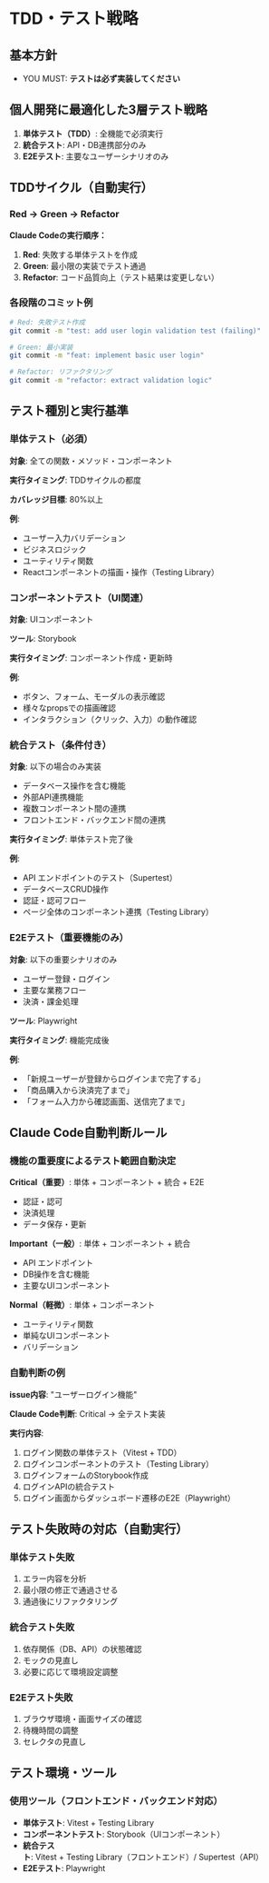 # TDD・テスト戦略

## 基本方針

- YOU MUST: **テストは必ず実装してください**

## 個人開発に最適化した3層テスト戦略

1. **単体テスト（TDD）**: 全機能で必須実行
2. **統合テスト**: API・DB連携部分のみ
3. **E2Eテスト**: 主要なユーザーシナリオのみ

## TDDサイクル（自動実行）

### Red → Green → Refactor

**Claude Codeの実行順序：**

1. **Red**: 失敗する単体テストを作成
2. **Green**: 最小限の実装でテスト通過
3. **Refactor**: コード品質向上（テスト結果は変更しない）

### 各段階のコミット例

```bash
# Red: 失敗テスト作成
git commit -m "test: add user login validation test (failing)"

# Green: 最小実装
git commit -m "feat: implement basic user login"

# Refactor: リファクタリング
git commit -m "refactor: extract validation logic"
```

## テスト種別と実行基準

### 単体テスト（必須）

**対象**: 全ての関数・メソッド・コンポーネント

**実行タイミング**: TDDサイクルの都度

**カバレッジ目標**: 80%以上

**例**:
- ユーザー入力バリデーション
- ビジネスロジック
- ユーティリティ関数
- Reactコンポーネントの描画・操作（Testing Library）

### コンポーネントテスト（UI関連）

**対象**: UIコンポーネント

**ツール**: Storybook

**実行タイミング**: コンポーネント作成・更新時

**例**:
- ボタン、フォーム、モーダルの表示確認
- 様々なpropsでの描画確認
- インタラクション（クリック、入力）の動作確認

### 統合テスト（条件付き）

**対象**: 以下の場合のみ実装

- データベース操作を含む機能
- 外部API連携機能
- 複数コンポーネント間の連携
- フロントエンド・バックエンド間の連携

**実行タイミング**: 単体テスト完了後

**例**:
- API エンドポイントのテスト（Supertest）
- データベースCRUD操作
- 認証・認可フロー
- ページ全体のコンポーネント連携（Testing Library）

### E2Eテスト（重要機能のみ）

**対象**: 以下の重要シナリオのみ

- ユーザー登録・ログイン
- 主要な業務フロー
- 決済・課金処理

**ツール**: Playwright

**実行タイミング**: 機能完成後

**例**:
- 「新規ユーザーが登録からログインまで完了する」
- 「商品購入から決済完了まで」
- 「フォーム入力から確認画面、送信完了まで」

## Claude Code自動判断ルール

### 機能の重要度によるテスト範囲自動決定

**Critical（重要）**: 単体 + コンポーネント + 統合 + E2E
- 認証・認可
- 決済処理
- データ保存・更新

**Important（一般）**: 単体 + コンポーネント + 統合
- API エンドポイント
- DB操作を含む機能
- 主要なUIコンポーネント

**Normal（軽微）**: 単体 + コンポーネント
- ユーティリティ関数
- 単純なUIコンポーネント
- バリデーション

### 自動判断の例

**issue内容**: "ユーザーログイン機能"

**Claude Code判断**: Critical → 全テスト実装

**実行内容**:
1. ログイン関数の単体テスト（Vitest + TDD）
2. ログインコンポーネントのテスト（Testing Library）
3. ログインフォームのStorybook作成
4. ログインAPIの統合テスト
5. ログイン画面からダッシュボード遷移のE2E（Playwright）

## テスト失敗時の対応（自動実行）

### 単体テスト失敗
1. エラー内容を分析
2. 最小限の修正で通過させる
3. 通過後にリファクタリング

### 統合テスト失敗
1. 依存関係（DB、API）の状態確認
2. モックの見直し
3. 必要に応じて環境設定調整

### E2Eテスト失敗
1. ブラウザ環境・画面サイズの確認
2. 待機時間の調整
3. セレクタの見直し

## テスト環境・ツール

### 使用ツール（フロントエンド・バックエンド対応）
- **単体テスト**: Vitest + Testing Library
- **コンポーネントテスト**: Storybook（UIコンポーネント）
- **統合テスト**: Vitest + Testing Library（フロントエンド）/ Supertest（API）
- **E2Eテスト**: Playwright
